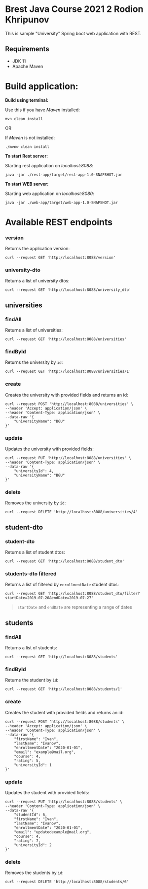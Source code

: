 # Brest Java Course 2021 2 Rodion Khripunov

This is sample "University" Spring boot web application with REST.

## Requirements

* JDK 11
* Apache Maven

# Build application:

**Build using terminal:**

Use this if you have *Maven* installed:

```
mvn clean install
```

OR

If *Maven* is not installed:

```
./mvnw clean install
```



**To start Rest server:**

Starting rest application on *localhost:8088*:

```
java -jar ./rest-app/target/rest-app-1.0-SNAPSHOT.jar
```

**To start WEB server:**

Starting web application on *localhost:8080*:

```
java -jar ./web-app/target/web-app-1.0-SNAPSHOT.jar
```

# Available REST endpoints

### version

Returns the application version:

```
curl --request GET 'http://localhost:8088/version'
```

### university-dto

Returns a list of university dtos:

```
curl --request GET 'http://localhost:8088/university_dto'
```

## universities

### findAll

Returns a list of universities:

```
curl --request GET 'http://localhost:8088/universities'
```

### findById

Returns the university by `id`:

```
curl --request GET 'http://localhost:8088/universities/1'
```

### create

Creates the university with provided fields and returns an id:

```
curl --request POST 'http://localhost:8088/universities' \
--header 'Accept: application/json' \
--header 'Content-Type: application/json' \
--data-raw '{
    "universityName": "BGU"
}'
```

### update

Updates the university with provided fields:

```
curl --request PUT 'http://localhost:8088/universities' \
--header 'Content-Type: application/json' \
--data-raw '{
    "universityId": 4,
    "universityName": "BGU"
}'
```

### delete

Removes the university by `id`:

```
curl --request DELETE 'http://localhost:8088/universities/4'
```

## student-dto

### student-dto

Returns a list of student dtos:

```
curl --request GET 'http://localhost:8088/student_dto'
```

### students-dto filtered

Returns a list of filtered by `enrollmentDate` student dtos:

```
curl --request GET 'http://localhost:8088/student_dto/filter?startDate=2019-07-20&endDate=2019-07-27'
```

> `startDate` and `endDate` are representing a range of dates

## students

### findAll

Returns a list of students:

```
curl --request GET 'http://localhost:8088/students'
```

### findById

Returns the student by `id`:

```
curl --request GET 'http://localhost:8088/students/1'
```

### create

Creates the student with provided fields and returns an id:

```
curl --request POST 'http://localhost:8088/students' \
--header 'Accept: application/json' \
--header 'Content-Type: application/json' \
--data-raw '{
    "firstName": "Ivan",
    "lastName": "Ivanov",
    "enrollmentDate": "2020-01-01",
    "email": "example@mail.org",
    "course": 4,
    "rating": 5,
    "universityId": 1
}'
```

### update

Updates the student with provided fields:

```
curl --request PUT 'http://localhost:8088/students' \
--header 'Content-Type: application/json' \
--data-raw '{
    "studentId": 6,
    "firstName": "Ivan",
    "lastName": "Ivanov",
    "enrollmentDate": "2020-01-01",
    "email": "updatedexample@mail.org",
    "course": 4,
    "rating": 7,
    "universityId": 2
}'
```

### delete

Removes the students by `id`:

```
curl --request DELETE 'http://localhost:8088/students/6'
```